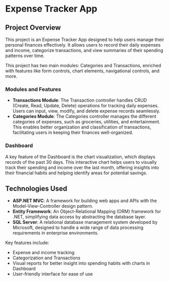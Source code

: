 # Expense Tracker App
## Project Overview

This project is an Expense Tracker App designed to help users manage their personal finances effectively. It allows users to record their daily expenses and income, categorize transactions, and view summaries of their spending patterns over time.

This project has two main modules: Categories and Transactions, enriched with features like form controls, chart elements, navigational controls, and more.

### Modules and Features

- **Transactions Module**: The Transaction controller handles CRUD (Create, Read, Update, Delete) operations for tracking daily expenses. Users can input, view, modify, and delete expense records seamlessly.
- **Categories Module**: The Categories controller manages the different categories of expenses, such as groceries, utilities, and entertainment. This enables better organization and classification of transactions, facilitating users in keeping their finances well-organized.

### Dashboard

A key feature of the Dashboard is the chart visualization, which displays records of the past 30 days. This interactive chart helps users to visually track their spending and income over the last month, offering insights into their financial habits and helping identify areas for potential savings.

## Technologies Used

- **ASP.NET MVC**: A framework for building web apps and APIs with the Model-View-Controller design pattern.
- **Entity Framework**: An Object-Relational Mapping (ORM) framework for .NET, simplifying data access by abstracting the database layer.
- **SQL Server**: A relational database management system developed by Microsoft, designed to handle a wide range of data processing requirements in enterprise environments.

Key features include:
- Expense and income tracking
- Categorization and Transactions
- Visual reports for better insight into spending habits with charts in Dashboard
- User-friendly interface for ease of use
